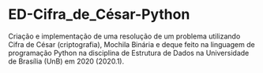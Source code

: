 # ED-Cifra_de_César-Python
Criação e implementação de uma resolução de um problema utilizando Cifra de César (criptografia), Mochila Binária e deque feito na linguagem de programação Python na disciplina de Estrutura de Dados na Universidade de Brasília (UnB) em 2020 (2020.1).
